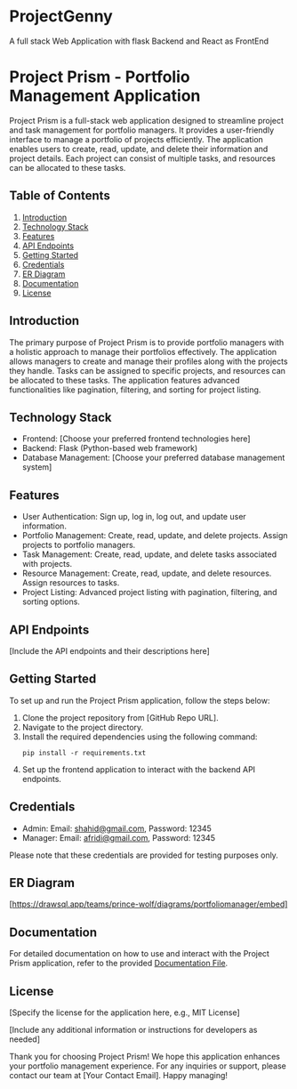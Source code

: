 # ProjectGenny
A full stack Web Application with flask Backend and React as FrontEnd
# Project Prism - Portfolio Management Application

Project Prism is a full-stack web application designed to streamline project and task management for portfolio managers. It provides a user-friendly interface to manage a portfolio of projects efficiently. The application enables users to create, read, update, and delete their information and project details. Each project can consist of multiple tasks, and resources can be allocated to these tasks.

## Table of Contents

1. [Introduction](#introduction)
2. [Technology Stack](#technology-stack)
3. [Features](#features)
4. [API Endpoints](#api-endpoints)
5. [Getting Started](#getting-started)
6. [Credentials](#credentials)
7. [ER Diagram](#er-diagram)
8. [Documentation](#documentation)
9. [License](#license)

## Introduction

The primary purpose of Project Prism is to provide portfolio managers with a holistic approach to manage their portfolios effectively. The application allows managers to create and manage their profiles along with the projects they handle. Tasks can be assigned to specific projects, and resources can be allocated to these tasks. The application features advanced functionalities like pagination, filtering, and sorting for project listing.

## Technology Stack

- Frontend: [Choose your preferred frontend technologies here]
- Backend: Flask (Python-based web framework)
- Database Management: [Choose your preferred database management system]

## Features

- User Authentication: Sign up, log in, log out, and update user information.
- Portfolio Management: Create, read, update, and delete projects. Assign projects to portfolio managers.
- Task Management: Create, read, update, and delete tasks associated with projects.
- Resource Management: Create, read, update, and delete resources. Assign resources to tasks.
- Project Listing: Advanced project listing with pagination, filtering, and sorting options.

## API Endpoints

[Include the API endpoints and their descriptions here]

## Getting Started

To set up and run the Project Prism application, follow the steps below:

1. Clone the project repository from [GitHub Repo URL].
2. Navigate to the project directory.
3. Install the required dependencies using the following command:
   ```
   pip install -r requirements.txt
   ```
4. Set up the frontend application to interact with the backend API endpoints.

## Credentials

- Admin: Email: shahid@gmail.com, Password: 12345
- Manager: Email: afridi@gmail.com, Password: 12345

Please note that these credentials are provided for testing purposes only.

## ER Diagram

[https://drawsql.app/teams/prince-wolf/diagrams/portfoliomanager/embed]

## Documentation

For detailed documentation on how to use and interact with the Project Prism application, refer to the provided [Documentation File](documentation.md).

## License

[Specify the license for the application here, e.g., MIT License]

[Include any additional information or instructions for developers as needed]

Thank you for choosing Project Prism! We hope this application enhances your portfolio management experience. For any inquiries or support, please contact our team at [Your Contact Email]. Happy managing!
